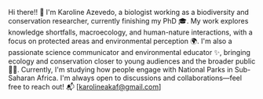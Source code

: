 Hi there!! 🌿 I'm Karoline Azevedo, a biologist working as a biodiversity and conservation researcher, currently finishing my PhD 🎓.
My work explores knowledge shortfalls, macroecology, and human-nature interactions, with a focus on protected areas and environmental perception 🌍.
I'm also a passionate science communicator and environmental educator ✨, bringing ecology and conservation closer to young audiences and the broader public 📢🌱. Currently, I'm studying how people engage with National Parks in Sub-Saharan Africa. I'm always open to discussions and collaborations—feel free to reach out! 📬 [karolineakaf@gmail.com]

<!--



-->
